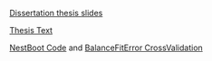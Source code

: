 [Dissertation thesis slides](https://dcolinmorgan.github.io/Dissertation/)

[Thesis Text](https://github.com/dcolinmorgan/Thesis-Towards-Reliable-GRNI)

[NestBoot Code](https://bitbucket.org/sonnhammergrni/genespider/src/NB/) and [BalanceFitError CrossValidation](https://bitbucket.org/sonnhammergrni/genespider/src/BFECV/)
